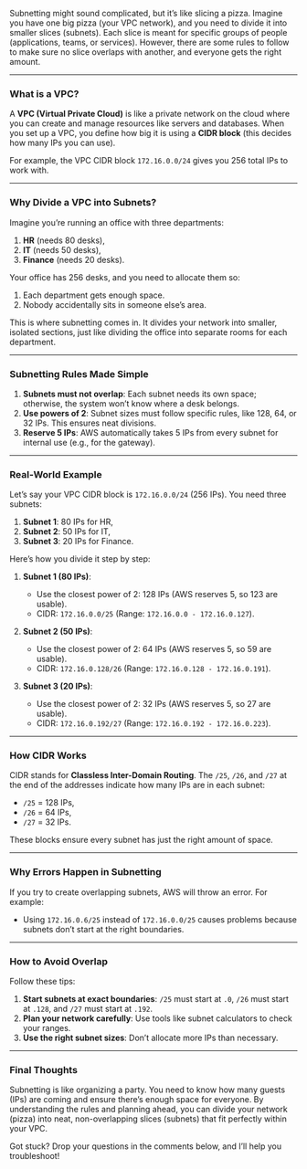 Subnetting might sound complicated, but it’s like slicing a pizza. Imagine you have one big pizza (your VPC network), and you need to divide it into smaller slices (subnets). Each slice is meant for specific groups of people (applications, teams, or services). However, there are some rules to follow to make sure no slice overlaps with another, and everyone gets the right amount.

---

### **What is a VPC?**

A **VPC (Virtual Private Cloud)** is like a private network on the cloud where you can create and manage resources like servers and databases. When you set up a VPC, you define how big it is using a **CIDR block** (this decides how many IPs you can use). 

For example, the VPC CIDR block `172.16.0.0/24` gives you 256 total IPs to work with.

---

### **Why Divide a VPC into Subnets?**

Imagine you’re running an office with three departments:
1. **HR** (needs 80 desks),
2. **IT** (needs 50 desks),
3. **Finance** (needs 20 desks).

Your office has 256 desks, and you need to allocate them so:
1. Each department gets enough space.
2. Nobody accidentally sits in someone else’s area.

This is where subnetting comes in. It divides your network into smaller, isolated sections, just like dividing the office into separate rooms for each department.

---

### **Subnetting Rules Made Simple**

1. **Subnets must not overlap**: Each subnet needs its own space; otherwise, the system won’t know where a desk belongs.
2. **Use powers of 2**: Subnet sizes must follow specific rules, like 128, 64, or 32 IPs. This ensures neat divisions.
3. **Reserve 5 IPs**: AWS automatically takes 5 IPs from every subnet for internal use (e.g., for the gateway).

---

### **Real-World Example**

Let’s say your VPC CIDR block is `172.16.0.0/24` (256 IPs). You need three subnets:
1. **Subnet 1**: 80 IPs for HR,
2. **Subnet 2**: 50 IPs for IT,
3. **Subnet 3**: 20 IPs for Finance.

Here’s how you divide it step by step:

1. **Subnet 1 (80 IPs)**:
   - Use the closest power of 2: 128 IPs (AWS reserves 5, so 123 are usable).
   - CIDR: `172.16.0.0/25` (Range: `172.16.0.0 - 172.16.0.127`).

2. **Subnet 2 (50 IPs)**:
   - Use the closest power of 2: 64 IPs (AWS reserves 5, so 59 are usable).
   - CIDR: `172.16.0.128/26` (Range: `172.16.0.128 - 172.16.0.191`).

3. **Subnet 3 (20 IPs)**:
   - Use the closest power of 2: 32 IPs (AWS reserves 5, so 27 are usable).
   - CIDR: `172.16.0.192/27` (Range: `172.16.0.192 - 172.16.0.223`).

---

### **How CIDR Works**

CIDR stands for **Classless Inter-Domain Routing**. The `/25`, `/26`, and `/27` at the end of the addresses indicate how many IPs are in each subnet:

- `/25` = 128 IPs,
- `/26` = 64 IPs,
- `/27` = 32 IPs.

These blocks ensure every subnet has just the right amount of space.

---

### **Why Errors Happen in Subnetting**

If you try to create overlapping subnets, AWS will throw an error. For example:
- Using `172.16.0.6/25` instead of `172.16.0.0/25` causes problems because subnets don’t start at the right boundaries.

---

### **How to Avoid Overlap**

Follow these tips:
1. **Start subnets at exact boundaries**: `/25` must start at `.0`, `/26` must start at `.128`, and `/27` must start at `.192`.
2. **Plan your network carefully**: Use tools like subnet calculators to check your ranges.
3. **Use the right subnet sizes**: Don’t allocate more IPs than necessary.

---

### **Final Thoughts**

Subnetting is like organizing a party. You need to know how many guests (IPs) are coming and ensure there’s enough space for everyone. By understanding the rules and planning ahead, you can divide your network (pizza) into neat, non-overlapping slices (subnets) that fit perfectly within your VPC.

Got stuck? Drop your questions in the comments below, and I’ll help you troubleshoot!
